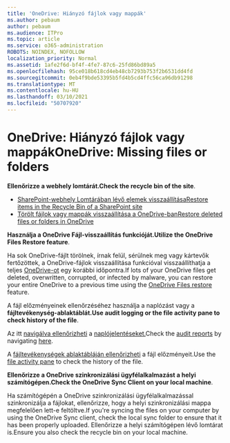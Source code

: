 ```yaml
---
title: 'OneDrive: Hiányzó fájlok vagy mappák'
ms.author: pebaum
author: pebaum
ms.audience: ITPro
ms.topic: article
ms.service: o365-administration
ROBOTS: NOINDEX, NOFOLLOW
localization_priority: Normal
ms.assetid: 1afe2f6d-bf4f-4fe7-87c6-25fd86bd89a5
ms.openlocfilehash: 95ce018b618cd4eb48cb7293b753f2b6531dd4fd
ms.sourcegitcommit: 0eb4f9bde53395b5fd4b5cd4ffc56ca96db91298
ms.translationtype: MT
ms.contentlocale: hu-HU
ms.lasthandoff: 03/10/2021
ms.locfileid: "50707920"
---
```

# <a name="onedrive-missing-files-or-folders"></a><span data-ttu-id="128f5-102">OneDrive: Hiányzó fájlok vagy mappák</span><span class="sxs-lookup"><span data-stu-id="128f5-102">OneDrive: Missing files or folders</span></span>

<span data-ttu-id="128f5-103">**Ellenőrizze a webhely lomtárát.**</span><span class="sxs-lookup"><span data-stu-id="128f5-103">**Check the recycle bin of the site**.</span></span>

- [<span data-ttu-id="128f5-104">SharePoint-webhely Lomtárában lévő elemek visszaállítása</span><span class="sxs-lookup"><span data-stu-id="128f5-104">Restore items in the Recycle Bin of a SharePoint site</span></span>](https://support.microsoft.com/office/restore-items-in-the-recycle-bin-that-were-deleted-from-sharepoint-or-teams-6df466b6-55f2-4898-8d6e-c0dff851a0be)
- [<span data-ttu-id="128f5-105">Törölt fájlok vagy mappák visszaállítása a OneDrive-ban</span><span class="sxs-lookup"><span data-stu-id="128f5-105">Restore deleted files or folders in OneDrive</span></span>](https://support.office.com/article/Restore-deleted-files-or-folders-in-OneDrive-949ada80-0026-4db3-a953-c99083e6a84f)


<span data-ttu-id="128f5-106">**Használja a OneDrive Fájl-visszaállítás funkcióját.**</span><span class="sxs-lookup"><span data-stu-id="128f5-106">**Utilize the OneDrive Files Restore feature**.</span></span> 

<span data-ttu-id="128f5-107">Ha sok OneDrive-fájlt törölnek, írnak felül, sérülnek meg vagy kártevők fertőzöttek, a OneDrive-fájlok visszaállítása funkcióval visszaállíthatja a teljes [OneDrive-ot](https://support.office.com/article/Restore-your-OneDrive-fa231298-759d-41cf-bcd0-25ac53eb8a15) egy korábbi időpontra.</span><span class="sxs-lookup"><span data-stu-id="128f5-107">If lots of your OneDrive files get deleted, overwritten, corrupted, or infected by malware, you can restore your entire OneDrive to a previous time using the [OneDrive Files restore](https://support.office.com/article/Restore-your-OneDrive-fa231298-759d-41cf-bcd0-25ac53eb8a15) feature.</span></span>


<span data-ttu-id="128f5-108">A fájl előzményeinek ellenőrzéséhez használja a naplózást vagy a **fájltevékenység-ablaktáblát.**</span><span class="sxs-lookup"><span data-stu-id="128f5-108">**Use audit logging or the file activity pane to check history of the file**.</span></span>

<span data-ttu-id="128f5-109">Az itt [navigálva ellenőrizheti](https://docs.microsoft.com/microsoft-365/compliance/search-the-audit-log-in-security-and-compliance) a [naplójelentéseket.](https://sip.protection.office.com/)</span><span class="sxs-lookup"><span data-stu-id="128f5-109">Check the [audit reports](https://docs.microsoft.com/microsoft-365/compliance/search-the-audit-log-in-security-and-compliance) by navigating [here](https://sip.protection.office.com/).</span></span>


<span data-ttu-id="128f5-110">A [fájltevékenységek ablaktábláján ellenőrizheti](https://support.office.com/article/File-activity-in-a-document-library-6105ecda-1dd0-4f6f-9542-102bf5c0ffe0) a fájl előzményeit.</span><span class="sxs-lookup"><span data-stu-id="128f5-110">Use the [file activity pane](https://support.office.com/article/File-activity-in-a-document-library-6105ecda-1dd0-4f6f-9542-102bf5c0ffe0) to check the history of the file.</span></span>


<span data-ttu-id="128f5-111">**Ellenőrizze a OneDrive szinkronizálási ügyfélalkalmazást a helyi számítógépen.**</span><span class="sxs-lookup"><span data-stu-id="128f5-111">**Check the OneDrive Sync Client on your local machine**.</span></span>

<span data-ttu-id="128f5-112">Ha számítógépén a OneDrive szinkronizálási ügyfélalkalmazással szinkronizálja a fájlokat, ellenőrizze, hogy a helyi szinkronizálási mappa megfelelően lett-e feltöltve.</span><span class="sxs-lookup"><span data-stu-id="128f5-112">If you're syncing the files on your computer by using the OneDrive Sync client, check the local sync folder to ensure that it has been properly uploaded.</span></span> <span data-ttu-id="128f5-113">Ellenőrizze a helyi számítógépen lévő lomtárat is.</span><span class="sxs-lookup"><span data-stu-id="128f5-113">Ensure you also check the recycle bin on your local machine.</span></span>


